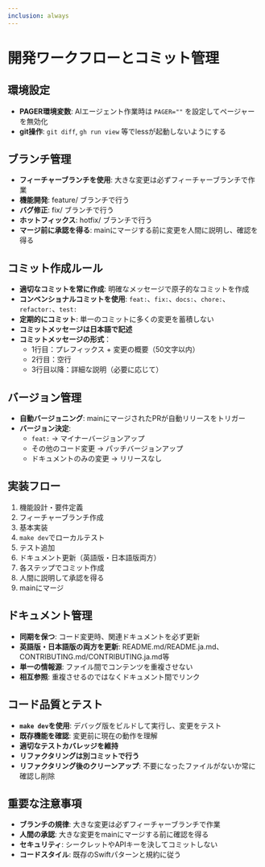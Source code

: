 ```yaml
---
inclusion: always
---
```


# 開発ワークフローとコミット管理

## 環境設定
- **PAGER環境変数**: AIエージェント作業時は `PAGER=""` を設定してページャーを無効化
- **git操作**: `git diff`, `gh run view` 等でlessが起動しないようにする

## ブランチ管理
- **フィーチャーブランチを使用**: 大きな変更は必ずフィーチャーブランチで作業
- **機能開発**: feature/ ブランチで行う
- **バグ修正**: fix/ ブランチで行う
- **ホットフィックス**: hotfix/ ブランチで行う
- **マージ前に承認を得る**: mainにマージする前に変更を人間に説明し、確認を得る

## コミット作成ルール
- **適切なコミットを常に作成**: 明確なメッセージで原子的なコミットを作成
- **コンベンショナルコミットを使用**: `feat:`、`fix:`、`docs:`、`chore:`、`refactor:`、`test:`
- **定期的にコミット**: 単一のコミットに多くの変更を蓄積しない
- **コミットメッセージは日本語で記述**
- **コミットメッセージの形式**：
  - 1行目：プレフィックス + 変更の概要（50文字以内）
  - 2行目：空行
  - 3行目以降：詳細な説明（必要に応じて）

## バージョン管理
- **自動バージョニング**: mainにマージされたPRが自動リリースをトリガー
- **バージョン決定**: 
  - `feat:` → マイナーバージョンアップ
  - その他のコード変更 → パッチバージョンアップ
  - ドキュメントのみの変更 → リリースなし

## 実装フロー
1. 機能設計・要件定義
2. フィーチャーブランチ作成
3. 基本実装
4. `make dev`でローカルテスト
5. テスト追加
6. ドキュメント更新（英語版・日本語版両方）
7. 各ステップでコミット作成
8. 人間に説明して承認を得る
9. mainにマージ

## ドキュメント管理
- **同期を保つ**: コード変更時、関連ドキュメントを必ず更新
- **英語版・日本語版の両方を更新**: README.md/README.ja.md、CONTRIBUTING.md/CONTRIBUTING.ja.md等
- **単一の情報源**: ファイル間でコンテンツを重複させない
- **相互参照**: 重複させるのではなくドキュメント間でリンク

## コード品質とテスト
- **`make dev`を使用**: デバッグ版をビルドして実行し、変更をテスト
- **既存機能を確認**: 変更前に現在の動作を理解
- **適切なテストカバレッジを維持**
- **リファクタリングは別コミットで行う**
- **リファクタリング後のクリーンアップ**: 不要になったファイルがないか常に確認し削除

## 重要な注意事項
- **ブランチの規律**: 大きな変更は必ずフィーチャーブランチで作業
- **人間の承認**: 大きな変更をmainにマージする前に確認を得る
- **セキュリティ**: シークレットやAPIキーを決してコミットしない
- **コードスタイル**: 既存のSwiftパターンと規約に従う